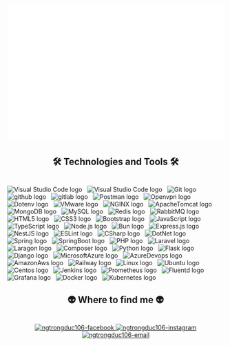 <!-- ngtrongduc106 -->
<a href="#" target="_blank">
  <img src="svg/ngtrongduc106.svg" width="1200" alt="ngtrongduc106-official" />
</a>

<h2 align="center">🛠 Technologies and Tools 🛠</h2>
<br>
<!-- https://simpleicons.org/ -->
<span><img src="https://img.shields.io/badge/VS%20Code-FFFFFF?logo=visual-studio-code&logoColor=007ACC" alt="Visual Studio Code logo" title="Visual Studio Code" height="30" /></span>
&nbsp;
<span><img src="https://img.shields.io/badge/Visual%20Studio-FFFFFF?logo=visualstudio&logoColor=5C2D91" alt="Visual Studio Code logo" title="Visual Studio Code" height="30" /></span>
&nbsp;
<span><img src="https://img.shields.io/badge/Git-FFFFFF?logo=git&logoColor=F05032" alt="Git logo" title="Git" height="30" /></span>
&nbsp;
<span><img src="https://img.shields.io/badge/Github-FFFFFF?logo=github&logoColor=181717" alt="github logo" title="Github" height="30" /></span>
&nbsp;
<span><img src="https://img.shields.io/badge/Gitlab-FFFFFF?logo=gitlab&logoColor=FC6D26" alt="gitlab logo" title="Gitlab" height="30" /></span>
&nbsp;
<span><img src="https://img.shields.io/badge/Postman-FFFFFF?logo=postman&logoColor=FF6C37" alt="Postman logo" title="Postman" height="30" /></span>
&nbsp;
<span><img src="https://img.shields.io/badge/Openvpn-FFFFFF?logo=openvpn&logoColor=EA7E20" alt="Openvpn logo" title="Openvpn" height="30" /></span>
&nbsp;
<span><img src="https://img.shields.io/badge/Dotenv-FFFFFF?logo=dotenv&logoColor=ECD53F" alt="Dotenv logo" title="Dotenv" height="30" /></span>
&nbsp;
<span><img src="https://img.shields.io/badge/vmware-FFFFFF?logo=VMware&logoColor=607078" alt="VMware logo" title="VMware" height="30" /></span>
&nbsp;
<span><img src="https://img.shields.io/badge/nginx-FFFFFF?logo=NGINX&logoColor=009639" alt="NGINX logo" title="NGINX" height="30" /></span>
&nbsp;
<span><img src="https://img.shields.io/badge/ApacheTomcat-FFFFFF?logo=apachetomcat&logoColor=F8DC75" alt="ApacheTomcat logo" title="ApacheTomcat" height="30" /></span>
&nbsp;
<span><img src="https://img.shields.io/badge/MongoDB-FFFFFF?logo=mongodb&logoColor=47A248" alt="MongoDB logo" title="MongoDB" height="30" /></span>
&nbsp;
<span><img src="https://img.shields.io/badge/MySQL-FFFFFF?logo=mysql&logoColor=4479A1" alt="MySQL logo" title="MySQL" height="30" /></span>
&nbsp;
<span><img src="https://img.shields.io/badge/Redis-FFFFFF?logo=redis&logoColor=DC382D" alt="Redis logo" title="Redis" height="30" /></span>
&nbsp;
<span><img src="https://img.shields.io/badge/Rabbitmq-FFFFFF?logo=rabbitmq&logoColor=FF6600" alt="RabbitMQ logo" title="RabbitMQ" height="30" /></span>
&nbsp;
<span><img src="https://img.shields.io/badge/HTML5-FFFFFF?logo=html5&logoColor=E34F26" alt="HTML5 logo" title="HTML5" height="30" /></span>
&nbsp;
<span><img src="https://img.shields.io/badge/CSS3-FFFFFF?logo=css3&logoColor=1572B6" alt="CSS3 logo" title="CSS3" height="30" /></span>
&nbsp;
<span><img src="https://img.shields.io/badge/Bootstrap-FFFFFF?logo=bootstrap&logoColor=7952B3" alt="Bootstrap logo" title="Bootstrap" height="30" /></span>
&nbsp;
<span><img src="https://img.shields.io/badge/JavaScript-FFFFFF?logo=javascript&logoColor=F7DF1E" alt="JavaScript logo" title="JavaScript" height="30" /></span>
&nbsp;
<span><img src="https://img.shields.io/badge/TypeScript-FFFFFF?logo=typescript&logoColor=3178C6" alt="TypeScript logo" title="TypeScript" height="30" /></span>
&nbsp;
<span><img src="https://img.shields.io/badge/Node.js-FFFFFF?logo=node.js&logoColor=00F200" alt="Node.js logo" title="Node.js" height="30" /></span>
&nbsp;
<span><img src="https://img.shields.io/badge/Bun-FFFFFF?logo=bun&logoColor=000000" alt="Bun logo" title="Bun" height="30" /></span>
&nbsp;
<span><img src="https://img.shields.io/badge/Express-FFFFFF?logo=express&logoColor=000000" alt="Express.js logo" title="Express.js" height="30" /></span>
&nbsp;
<span><img src="https://img.shields.io/badge/NestJS-FFFFFF?logo=nestjs&logoColor=E0234E" alt="NestJS logo" title="NestJS" height="30" /></span>
&nbsp;
<span><img src="https://img.shields.io/badge/ESLint-FFFFFF?logo=eslint&logoColor=4B32C3" alt="ESLint logo" title="ESLint" height="30" /></span>
&nbsp;
<span><img src="https://img.shields.io/badge/CSharp-FFFFFF?logo=csharp&logoColor=512BD4" alt="CSharp logo" title="C#" height="30" /></span>
&nbsp;
<span><img src="https://img.shields.io/badge/DotNet-FFFFFF?logo=.net&logoColor=512BD4" alt="DotNet logo" title="DotNet" height="30" /></span>
&nbsp;
<span><img src="https://img.shields.io/badge/Spring-FFFFFF?logo=spring&logoColor=6DB33F" alt="Spring logo" title="Spring" height="30" /></span>
&nbsp;
<span><img src="https://img.shields.io/badge/SpringBoot-FFFFFF?logo=springboot&logoColor=6DB33F" alt="SpringBoot logo" title="SpringBoot" height="30" /></span>
&nbsp;
<span><img src="https://img.shields.io/badge/PHP-FFFFFF?logo=php&logoColor=777BB4" alt="PHP logo" title="PHP" height="30" /></span>
&nbsp;
<span><img src="https://img.shields.io/badge/Laravel-FFFFFF?logo=laravel&logoColor=FF2D20" alt="Laravel logo" title="Laravel" height="30" /></span>
&nbsp;
<span><img src="https://img.shields.io/badge/Laragon-FFFFFF?logo=laragon&logoColor=0E83CD" alt="Laragon logo" title="Laragon" height="30" /></span>
&nbsp;
<span><img src="https://img.shields.io/badge/Composer-FFFFFF?logo=composer&logoColor=885630" alt="Composer logo" title="Composer" height="30" /></span>
&nbsp;
<span><img src="https://img.shields.io/badge/Python-FFFFFF?logo=python&logoColor=3776AB" alt="Python logo" title="Python" height="30" /></span>
&nbsp;
<span><img src="https://img.shields.io/badge/flask-FFFFFF?logo=Flask&logoColor=000000" alt="Flask logo" title="Flask" height="30" /></span>
&nbsp;
<span><img src="https://img.shields.io/badge/django-FFFFFF?logo=Django&logoColor=092E20" alt="Django logo" title="Django" height="30" /></span>
&nbsp;
<span><img src="https://img.shields.io/badge/MicrosoftAzure-FFFFFF?logo=microsoftazure&logoColor=0078D4" alt="MicrosoftAzure logo" title="MicrosoftAzure" height="30" /></span>
&nbsp;
<span><img src="https://img.shields.io/badge/AzureDevops-FFFFFF?logo=azuredevops&logoColor=0078D7" alt="AzureDevops logo" title="AzureDevops" height="30" /></span>
&nbsp;
<span><img src="https://img.shields.io/badge/AmazonAws-FFFFFF?logo=amazonaws&logoColor=232F3E" alt="AmazonAws logo" title="AmazonAws" height="30" /></span>
&nbsp;
<span><img src="https://img.shields.io/badge/Railway-FFFFFF?logo=railway&logoColor=0B0D0E" alt="Railway logo" title="Railway" height="30" /></span>
&nbsp;
<span><img src="https://img.shields.io/badge/Linux-FFFFFF?logo=linux&logoColor=FCC624" alt="Linux logo" title="Linux" height="30" /></span>
&nbsp;
<span><img src="https://img.shields.io/badge/Ubuntu-FFFFFF?logo=ubuntu&logoColor=E95420" alt="Ubuntu logo" title="Ubuntu" height="30" /></span>
&nbsp;
<span><img src="https://img.shields.io/badge/Centos-FFFFFF?logo=centos&logoColor=E95420" alt="Centos logo" title="Centos" height="30" /></span>
&nbsp;
<span><img src="https://img.shields.io/badge/Jenkins-FFFFFF?logo=jenkins&logoColor=D24939" alt="Jenkins logo" title="Jenkins" height="30" /></span>
&nbsp;
<span><img src="https://img.shields.io/badge/Prometheus-FFFFFF?logo=prometheus&logoColor=E6522C" alt="Prometheus logo" title="Prometheus" height="30" /></span>
&nbsp;
<span><img src="https://img.shields.io/badge/Fluentd-FFFFFF?logo=fluentd&logoColor=0E83C8" alt="Fluentd logo" title="Fluentd" height="30" /></span>
&nbsp;
<span><img src="https://img.shields.io/badge/Grafana-FFFFFF?logo=grafana&logoColor=F46800" alt="Grafana logo" title="Grafana" height="30" /></span>
&nbsp;
<span><img src="https://img.shields.io/badge/Docker-FFFFFF?logo=docker&logoColor=2496ED" alt="Docker logo" title="Docker" height="30" /></span>
&nbsp;
<span><img src="https://img.shields.io/badge/kubernetes-FFFFFF?logo=Kubernetes&logoColor=326CE5" alt="Kubernetes logo" title="Kubernetes" height="30" /></span>
&nbsp;
<br>
<h2 align="center">👽 Where to find me 👽</h2>
<br>
<!-- https://icons8.com -->
<div align="center">
  <a href="https://facebook.com/ngtrongduc106" target="blank">
    <img src="https://img.icons8.com/bubbles/100/000000/facebook-new.png" alt="ngtrongduc106-facebook" />
  </a>
  <a href="https://instagram.com/ngtrongduc106" target="blank">
    <img src="https://img.icons8.com/bubbles/100/000000/instagram.png" alt="ngtrongduc106-instagram" />
  </a>
  <a href="mailto:ngtrongduc106@gmail.com" target="top">
    <img src="https://img.icons8.com/bubbles/100/000000/apple-mail.png" alt="ngtrongduc106-email" />
  </a>
</div>